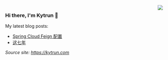 <img align="right" src="https://github-readme-stats.vercel.app/api?username=kytrun&show_icons=true&icon_color=ad0d52&text_color=24292e&bg_color=ffffff&hide_title=false&&count_private=true&include_all_commits=true&disable_animations=true" />

### Hi there, I'm Kytrun 👋
My latest blog posts:
<!--START_SECTION:feed-->
* [Spring Cloud Feign 配置](https:&#x2F;&#x2F;kytrun.com&#x2F;spring-cloud-feign-config&#x2F;)
* [这七年](https:&#x2F;&#x2F;kytrun.com&#x2F;7-years&#x2F;)
<!--END_SECTION:feed-->

*Source site: https://kytrun.com*
